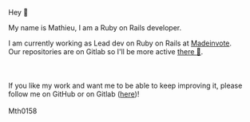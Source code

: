 Hey 👋

My name is Mathieu, I am a Ruby on Rails developer.

I am currently working as Lead dev on Ruby on Rails at [Madeinvote](https://www.madeinvote.com/).<br>
Our repositories are on Gitlab so I'll be more active [there 🦊](https://gitlab.com/Mth0158).
<br><br><br><br>
If you like my work and want me to be able to keep improving it, please follow me on GitHub or on Gitlab ([here](https://gitlab.com/Mth0158))!
<br><br>
Mth0158

<!--
**Mth0158/Mth0158** is a ✨ _special_ ✨ repository because its `README.md` (this file) appears on your GitHub profile.

Here are some ideas to get you started:

- 🔭 I’m currently working on ...
- 🌱 I’m currently learning ...
- 👯 I’m looking to collaborate on ...
- 🤔 I’m looking for help with ...
- 💬 Ask me about ...
- 📫 How to reach me: ...
- 😄 Pronouns: ...
- ⚡ Fun fact: ...
-->
